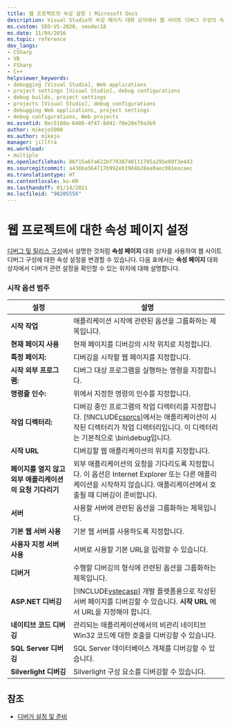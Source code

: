 ```yaml
---
title: 웹 프로젝트의 속성 설정 | Microsoft Docs
description: Visual Studio의 속성 페이지 대화 상자에서 웹 사이트 디버그 구성의 속성 설정을 변경하는 방법을 알아봅니다.
ms.custom: SEO-VS-2020, seodec18
ms.date: 11/04/2016
ms.topic: reference
dev_langs:
- CSharp
- VB
- FSharp
- C++
helpviewer_keywords:
- debugging [Visual Studio], Web applications
- project settings [Visual Studio], debug configurations
- debug builds, project settings
- projects [Visual Studio], debug configurations
- debugging Web applications, project settings
- debug configurations, Web projects
ms.assetid: 8ec5160a-6408-4f47-8d41-f0e20e79a3b9
author: mikejo5000
ms.author: mikejo
manager: jillfra
ms.workload:
- multiple
ms.openlocfilehash: 86f15a6fa622bf7938740111705a295e09f3e443
ms.sourcegitcommit: a436ba564717b992eb1984b28ea0aec801eacaec
ms.translationtype: HT
ms.contentlocale: ko-KR
ms.lasthandoff: 01/14/2021
ms.locfileid: "98205556"
---
```

# <a name="property-pages-settings-for-web-projects"></a>웹 프로젝트에 대한 속성 페이지 설정
[디버그 및 릴리스 구성](../debugger/how-to-set-debug-and-release-configurations.md)에서 설명한 것처럼 **속성 페이지** 대화 상자를 사용하여 웹 사이트 디버그 구성에 대한 속성 설정을 변경할 수 있습니다. 다음 표에서는 **속성 페이지** 대화 상자에서 디버거 관련 설정을 확인할 수 있는 위치에 대해 설명합니다.

### <a name="start-options-category"></a>시작 옵션 범주

| **설정** | **설명** |
| - | - |
| **시작 작업** | 애플리케이션 시작에 관련된 옵션을 그룹화하는 제목입니다. |
| **현재 페이지 사용** | 현재 페이지를 디버깅의 시작 위치로 지정합니다. |
| **특정 페이지:** | 디버깅을 시작할 웹 페이지를 지정합니다. |
| **시작 외부 프로그램:** | 디버그 대상 프로그램을 실행하는 명령을 지정합니다. |
| **명령줄 인수:** | 위에서 지정한 명령의 인수를 지정합니다. |
| **작업 디렉터리:** | 디버깅 중인 프로그램의 작업 디렉터리를 지정합니다. [!INCLUDE[csprcs](../data-tools/includes/csprcs_md.md)]에서는 애플리케이션이 시작된 디렉터리가 작업 디렉터리입니다. 이 디렉터리는 기본적으로 \bin\debug입니다. |
| **시작 URL** | 디버깅할 웹 애플리케이션의 위치를 지정합니다. |
| **페이지를 열지 않고 외부 애플리케이션의 요청 기다리기** | 외부 애플리케이션의 요청을 기다리도록 지정합니다. 이 옵션은 Internet Explorer 또는 다른 애플리케이션을 시작하지 않습니다. 애플리케이션에서 호출될 때 디버깅이 준비합니다. |
| **서버** | 사용할 서버에 관련된 옵션을 그룹화하는 제목입니다. |
| **기본 웹 서버 사용** | 기본 웹 서버를 사용하도록 지정합니다. |
| **사용자 지정 서버 사용** | 서버로 사용할 기본 URL을 입력할 수 있습니다. |
| **디버거** | 수행할 디버깅의 형식에 관련된 옵션을 그룹화하는 제목입니다. |
| **ASP.NET 디버깅** | [!INCLUDE[vstecasp](../code-quality/includes/vstecasp_md.md)] 개발 플랫폼용으로 작성된 서버 페이지를 디버깅할 수 있습니다. **시작 URL** 에서 URL을 지정해야 합니다. |
| **네이티브 코드 디버깅** | 관리되는 애플리케이션에서의 비관리 네이티브 Win32 코드에 대한 호출을 디버깅할 수 있습니다. |
| **SQL Server 디버깅** | SQL Server 데이터베이스 개체를 디버깅할 수 있습니다. |
| **Silverlight 디버깅** | Silverlight 구성 요소를 디버깅할 수 있습니다. |

## <a name="see-also"></a>참조
- [디버거 설정 및 준비](../debugger/debugger-settings-and-preparation.md)